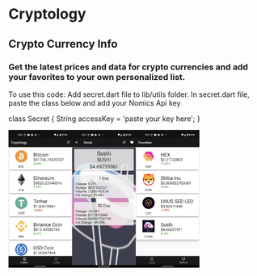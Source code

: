 # Cryptology
## Crypto Currency Info

### Get the latest prices and data for crypto currencies and add your favorites to your own personalized list.

To use this code:
Add secret.dart file to lib/utils folder. In secret.dart file, paste the class below and add your Nomics Api key

class Secret { String accessKey = 'paste your key here'; }

<img src="https://github.com/maydev99/cryptology/blob/master/flutter_01.png" width=25% height=25%><img src="https://github.com/maydev99/cryptology/blob/master/flutter_02.png" width=25% height=25%><img src="https://github.com/maydev99/cryptology/blob/master/flutter_03.png" width=25% height=25%>


